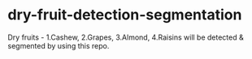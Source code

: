 # dry-fruit-detection-segmentation
Dry fruits - 1.Cashew, 2.Grapes, 3.Almond, 4.Raisins will be detected &amp; segmented by using this repo. 
